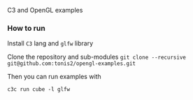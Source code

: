 C3 and OpenGL examples


### How to run


Install `C3` lang and `glfw` library

Clone the repository and sub-modules `git clone --recursive git@github.com:tonis2/opengl-examples.git`

Then you can run examples with

`c3c run cube -l glfw`

